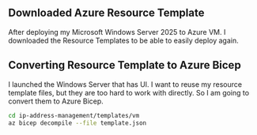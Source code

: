## Downloaded Azure Resource Template

After deploying my Microsoft Windows Server 2025 to Azure VM.
I downloaded the Resource Templates to be able to easily deploy again.

## Converting Resource Template to Azure Bicep

I launched the Windows Server that has UI.
I want to reuse my resource template files, but they are too hard to 
work with directly. So I am going to convert them to Azure Bicep.

```sh
cd ip-address-management/templates/vm
az bicep decompile --file template.json
```